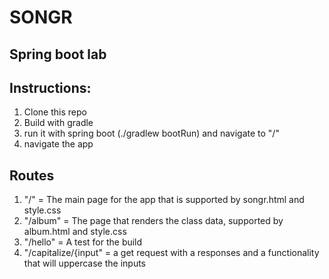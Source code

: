 # SONGR

## Spring boot lab

## Instructions: 

1. Clone this repo
2. Build with gradle
3. run it with spring boot (./gradlew bootRun) and navigate to "/"
4. navigate the app

## Routes 

1. "/"  = The main page for the app that is supported by songr.html and style.css
2. "/album"  = The page that renders the class data, supported by album.html and style.css
3. "/hello" = A test for the build
4. "/capitalize/{input" = a get request with a responses and a functionality that will uppercase the inputs